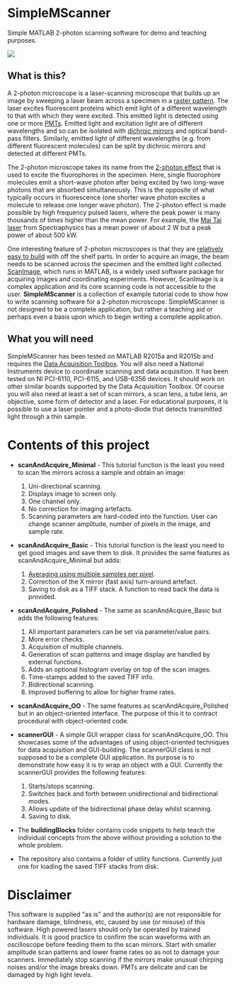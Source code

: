# SimpleMScanner

Simple MATLAB 2-photon scanning software for demo and teaching purposes.

<img src="https://github.com/tenss/SimpleMScanner/blob/gh-pages/images/active_cells_smaller.jpg" />

## What is this?

A 2-photon microscope is a laser-scanning microscope that builds up an image by sweeping a laser beam across a specimen in a [raster pattern](https://en.wikipedia.org/wiki/Raster_scan). The laser excites fluorescent proteins which emit light of a different wavelength to that with which they were excited. 
This emitted light is detected using one or more [PMTs](https://en.wikipedia.org/wiki/Photomultiplier). 
Emitted light and excitation light are of different wavelengths and so can be isolated with [dichroic mirrors](https://en.wikipedia.org/wiki/Dichroic_filter) and optical
band-pass filters. 
Similarly, emitted light of different wavelengths (e.g. from different fluorescent molecules) can be split by dichroic mirrors and detected at different PMTs. 

The 2-photon microscope takes its name from the [2-photon effect](https://en.wikipedia.org/wiki/Two-photon_excitation_microscopy) that is used to excite the fluorophores in the specimen. 
Here, single fluorophore molecules emit a short-wave photon after being excited by two long-wave photons that are absorbed simultaneously. 
This is the opposite of what typically occurs in fluorescence (one shorter wave photon excites a molecule to release one longer wave photon). 
The 2-photon effect is made possible by high frequency pulsed lasers, where the peak power is many thousands of times higher than the mean power. 
For example, the [Mai Tai laser](http://www.spectra-physics.com/products/ultrafast-lasers/mai-tai#specs) from Spectraphysics has a mean power of about 2 W but a peak power of about 500 kW. 

One interesting feature of 2-photon microscopes is that they are [relatively easy to build](http://journals.plos.org/plosone/article?id=10.1371/journal.pone.0110475) with off the shelf parts. 
In order to acquire an image, the beam needs to be scanned across the specimen and the emitted light collected. 
[ScanImage](http://scanimage.vidriotechnologies.com), which runs in MATLAB, is a widely used software package for acquiring images and coordinating experiments. 
However, ScanImage is a complex application and its core scanning code is not accessible to the user. 
**SimpleMScanner** is a collection of example tutorial code to show how to write scanning software for a 2-photon microscope. 
SimpleMScanner is not designed to be a complete application, but rather a teaching aid or perhaps even a basis upon which to begin writing a complete application. 


## What you will need
SimpleMScanner has been tested on MATLAB R2015a and R2015b and requires the [Data Acquisition Toolbox](https://uk.mathworks.com/products/daq/). 
You will also need a National Instruments device to coordinate scanning and data acquisition. 
It has been tested on NI PCI-6110, PCI-6115, and USB-6356 devices. It should work on other similar boards supported by the Data Acquisition Toolbox. 
Of course you will also need at least a set of scan mirrors, a scan lens, a tube lens, an objective, some form of detector and a laser. 
For educational purposes, it is possible to use a laser pointer and a photo-diode that detects transmitted light through a thin sample. 

# Contents of this project

* **scanAndAcquire_Minimal** - This tutorial function is the least you need to scan the mirrors across a sample and obtain an image:
  1. Uni-directional scanning.
  2. Displays image to screen only.
  3. One channel only.
  4. No correction for imaging artefacts.
  5. Scanning parameters are hard-coded into the function. User can change scanner amplitude, number of pixels in the image, and sample rate.

* **scanAndAcquire_Basic** - This tutorial function is the least you need to get good images and save them to disk. 
It provides the same features as scanAndAcquire_Minimal but adds:
  1. [Averaging using multiple samples per pixel](https://raw.githubusercontent.com/tenss/SimpleMScanner/gh-pages/images/samples_per_pix_example.jpg).
  2. Correction of the X mirror (fast axis) turn-around artefact.
  3. Saving to disk as a TIFF stack. A function to read back the data is provided.

* **scanAndAcquire_Polished** - The same as scanAndAcquire_Basic but adds the following features:
  1. All important parameters can be set via parameter/value pairs.
  2. More error checks.
  3. Acquisition of multiple channels.
  4. Generation of scan patterns and image display are handled by external functions.
  5. Adds an optional histogram overlay on top of the scan images.
  6. Time-stamps added to the saved TIFF info.
  7. Bidirectional scanning.
  8. Improved buffering to allow for higher frame rates.

* **scanAndAcquire_OO** - The same features as scanAndAcquire_Polished but in an object-oriented interface. 
The purpose of this it to contract procedural with object-oriented code.

* **scannerGUI** - A simple GUI wrapper class for scanAndAcquire_OO. 
This showcases some of the advantages of using object-oriented techniques for data acquisition and GUI-building. 
The scannerGUI class is not supposed to be a complete GUI application. 
Its purpose is to demonstrate how easy it is to wrap an object with a GUI. 
Currently the scannerGUI provides the following features:
  1. Starts/stops scanning.
  2. Switches back and forth between unidirectional and bidirectional modes.
  3. Allows update of the bidirectional phase delay whilst scanning.
  4. Saving to disk.

* The **buildingBlocks** folder contains code snippets to help teach the individual concepts from the above without providing a solution to the whole problem. 

* The repository also contains a folder of utility functions. Currently just one for loading the saved TIFF stacks from disk.


# Disclaimer
This software is supplied "as is" and the author(s) are not responsible for hardware damage, blindness, etc, caused by use (or misuse) of this software. 
High powered lasers should only be operated by trained individuals. 
It is good practice to confirm the scan waveforms with an oscilloscope before feeding them to the scan mirrors. 
Start with smaller amplitude scan patterns and lower frame rates so as not to damage your scanners. 
Immediately stop scanning if the mirrors make unusual chirping noises and/or the image breaks down.
PMTs are delicate and can be damaged by high light levels.
